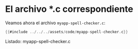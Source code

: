 # El archivo *.c correspondiente

Veamos ahora el archivo `myapp-spell-checker.c`:


<a id="oop-semi-spell-checker-c"></a>

```c
{{#include ../../../assets/code/myapp-spell-checker.c}}
```

<div class="caption">

<p><span class="oop-semi-spell-checker-c">Listado</span>: myapp-spell-checker.c</p>

</div>

<!-- Habilitacion del enumeramiento de referencias -->

<div class="oop-semi-refs"></div>